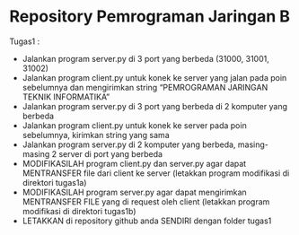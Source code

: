 # Repository Pemrograman Jaringan B
Tugas1 :
- Jalankan program server.py di 3 port yang berbeda (31000, 31001, 31002) 
- Jalankan program client.py untuk konek ke server yang jalan pada poin sebelumnya dan mengirimkan string “PEMROGRAMAN JARINGAN TEKNIK INFORMATIKA”
- Jalankan program server.py di 3 port yang berbeda di 2 komputer yang berbeda 
- Jalankan program client.py untuk konek ke server pada poin sebelumnya, kirimkan string yang sama
- Jalankan program server.py di 2 komputer yang berbeda, masing-masing 2 server di port yang berbeda 
- MODIFIKASILAH program client.py dan server.py agar dapat MENTRANSFER file dari client ke server (letakkan program modifikasi di direktori tugas1a) 
- MODIFIKASILAH program server.py agar dapat mengirimkan MENTRANSFER FILE yang di request oleh client (letakkan program modifikasi di direktori tugas1b) 
- LETAKKAN di repository github anda SENDIRI dengan folder tugas1 

 


